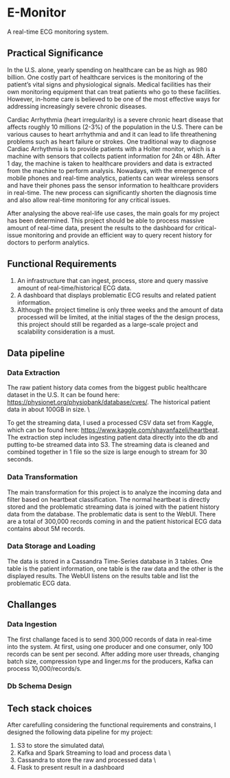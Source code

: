 # E-Monitor
A real-time ECG monitoring system. 

## Practical Significance

In the U.S. alone, yearly spending on healthcare can be as high as 980 billion. One costly part of healthcare services is the monitoring  of the patient’s vital signs and physiological signals. Medical facilities has their own monitoring equipment that can treat patients who go to these facilities. However, in-home care is believed to be one of the most effective ways for addressing increasingly severe chronic diseases. 

Cardiac Arrhythmia (heart irregularity) is a severe chronic heart disease that affects roughly 10 millions (2-3%) of the population in the U.S. There can be various causes to heart arrhythmia and and it can lead to life threathening problems such as heart failure or strokes. One traditional way to diagnose Cardiac Arrhythmia is to provide patients with a Holter monitor, which is a machine with sensors that collects patient information for 24h or 48h. After 1 day, the machine is taken to healthcare providers and data is extracted from the machine to perform analysis. Nowadays, with the emergence of mobile phones and real-time analytics, patients can wear wireless sensors and have their phones pass the sensor information to healthcare providers in real-time. The new process can significantly shorten the diagnosis time and also allow real-time monitoring for any critical issues.  

After analysing the above real-life use cases, the main goals for my project has been determined. This project should be able to process massive amount of real-time data, present the results to the dashboard for critical-issue monitoring and provide an efficient way to query recent history for doctors to perform analytics. 

## Functional Requirements
1. An infrastructure that can ingest, process, store and query massive amount of real-time/historical ECG data.
2. A dashboard that displays problematic ECG results and related patient information.
3. Although the project timeline is only three weeks and the amount of data processed will be limited, at the initial stages of the the design process, this project should still be regarded as a large-scale project and scalability consideration is a must.


## Data pipeline
### Data Extraction
The raw patient history data comes from the biggest public healthcare dataset in the U.S. It can be found here: https://physionet.org/physiobank/database/cves/. The historical patient data in about 100GB in size. \

To get the streaming data, I used a processed CSV data set from Kaggle, which can be found here: https://www.kaggle.com/shayanfazeli/heartbeat. The extraction step includes ingesting patient data directly into the db and putting to-be streamed data into S3. The streaming data is cleaned and combined together in 1 file so the size is large enough to stream for 30 seconds.

### Data Transformation 
The main transformation for this project is to analyze the incoming data and filter based on heartbeat classification. The normal heartbeat is directly stored and the problematic streaming data is joined with the patient history data from the database. The problematic data is sent to the WebUI. There are a total of 300,000 records coming in and the patient historical ECG data contains about 5M records. 

### Data Storage and Loading
The data is stored in a Cassandra Time-Series database in 3 tables. One table is the patient information, one table is the raw data and the other is the displayed results. The WebUI listens on the results table and list the problematic ECG data.

## Challanges
### Data Ingestion
The first challange faced is to send 300,000 records of data in real-time into the system. At first, using one producer and one consumer, only 100 records can be sent per second. After adding more user threads, changing batch size, compression type and linger.ms for the producers, Kafka can process 10,000/records/s.

### Db Schema Design


## Tech stack choices
After carefulling considering the functional requirements and constrains, I designed the following data pipeline for my project:
1. S3 to store the simulated data\
2. Kafka and Spark Streaming to load and process data \
3. Cassandra to store the raw and processed data \
4. Flask to present result in a dashboard
